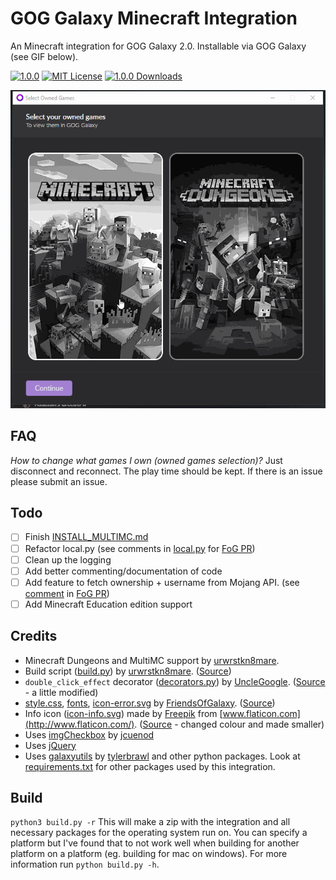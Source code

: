 # GOG Galaxy Minecraft Integration

An Minecraft integration for GOG Galaxy 2.0. Installable via GOG Galaxy (see GIF below).

[![1.0.0](https://img.shields.io/badge/version-1.0.0-blue)](https://GitHub.com/urwrstkn8mare/galaxy-riot-integration/releases/)
[![MIT License](https://img.shields.io/github/license/TouwaStar/Galaxy_Plugin_Minecraft)](https://github.com/urwrstkn8mare/TouwaStar/Galaxy_Plugin_Minecraft/fog_release/LICENSE)
[![1.0.0 Downloads](https://img.shields.io/github/downloads/FriendsOfGalaxy/galaxy-integration-minecraft/1.0.0/total.svg)](https://github.com/FriendsOfGalaxy/galaxy-integration-minecraft/releases)

![example](example.gif)

## FAQ

_How to change what games I own (owned games selection)?_ Just disconnect and reconnect. The play time should be kept. If there is an issue please submit an issue.

## Todo

- [ ] Finish [INSTALL_MULTIMC.md](INSTALL_MULTIMC.md)
- [ ] Refactor local.py (see comments in [local.py](https://github.com/FriendsOfGalaxy/galaxy-integration-minecraft/pull/8/files#diff-17a1a4cd0d3d33d01fc12d27cd7a4d4c) for [FoG PR](https://github.com/FriendsOfGalaxy/galaxy-integration-minecraft/pull/8))
- [ ] Clean up the logging
- [ ] Add better commenting/documentation of code
- [ ] Add feature to fetch ownership + username from Mojang API. (see [comment](https://github.com/FriendsOfGalaxy/galaxy-integration-minecraft/pull/8#discussion_r482571642) in [FoG PR](https://github.com/FriendsOfGalaxy/galaxy-integration-minecraft/pull/8))
- [ ] Add Minecraft Education edition support

## Credits

- Minecraft Dungeons and MultiMC support by [urwrstkn8mare](https://github.com/urwrstkn8mare).
- Build script ([build.py](build.py)) by [urwrstkn8mare](https://github.com/urwrstkn8mare). ([Source](https://gist.github.com/urwrstkn8mare/78d8377562d8719f3bd1f72f9c4e7516))
- `double_click_effect` decorator ([decorators.py](src/decorators.py)) by [UncleGoogle](https://github.com/UncleGoogle). ([Source](https://github.com/UncleGoogle/galaxy-integration-humblebundle/blob/b11918aefac05b904964a8d5330ee1547f11793c/src/utils/decorators.py) - a little modified)
- [style.css](src/page/css/style.css), [fonts](src/page/fonts/), [icon-error.svg](src/page/img/icon-error.svg) by [FriendsOfGalaxy](https://github.com/FriendsOfGalaxy). ([Source](https://github.com/FriendsOfGalaxy/galaxy-integration-steam/commit/ddc594dee637eabda2743370f17efbe4d1dad1bc))
- Info icon ([icon-info.svg](src/page/img/icon-info.svg)) made by [Freepik](https://www.flaticon.com/authors/freepik) from [www.flaticon.com](http://www.flaticon.com/). ([Source](https://www.flaticon.com/free-icon/information-button_1176) - changed colour and made smaller)
- Uses [imgCheckbox](https://jcuenod.github.io/imgCheckbox/) by [jcuenod](https://github.com/jcuenod)
- Uses [jQuery](https://jquery.com/)
- Uses [galaxyutils](https://pypi.org/project/galaxyutils/) by [tylerbrawl](https://github.com/tylerbrawl) and other python packages. Look at [requirements.txt](requirements.txt) for other packages used by this integration.

## Build

`python3 build.py -r` This will make a zip with the integration and all necessary packages for the operating system run on. You can specify a platform but I've found that to not work well when building for another platform on a platform (eg. building for mac on windows). For more information run `python build.py -h`.
